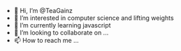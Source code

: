 - 👋 Hi, I’m @TeaGainz
- 👀 I’m interested in computer science and lifting weights
- 🌱 I’m currently learning javascript
- 💞️ I’m looking to collaborate on ...
- 📫 How to reach me ...

<!---
TeaGainz/TeaGainz is a ✨ special ✨ repository because its `README.md` (this file) appears on your GitHub profile.
You can click the Preview link to take a look at your changes.
--->
